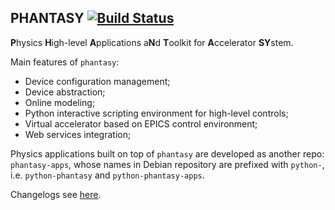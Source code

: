 ## PHANTASY [![Build Status](https://travis-ci.org/archman/phantasy.svg?branch=upstream)](https://travis-ci.org/archman/phantasy)

**P**hysics **H**igh-level **A**pplications a**N**d **T**oolkit for **A**ccelerator **SY**stem.

Main features of ``phantasy``:

- Device configuration management;
- Device abstraction;
- Online modeling;
- Python interactive scripting environment for high-level controls;
- Virtual accelerator based on EPICS control environment;
- Web services integration;

Physics applications built on top of ``phantasy`` are developed as another
repo: ``phantasy-apps``, whose names in Debian repository are prefixed with
``python-``, i.e. ``python-phantasy`` and ``python-phantasy-apps``.

Changelogs see [here](changelogs.md).
